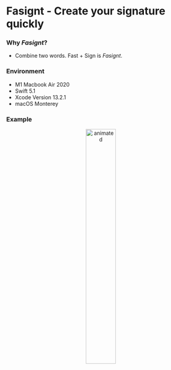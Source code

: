 # Fasignt - Create your signature quickly

### Why *Fasignt*?
* Combine two words. Fast + Sign is *Fasignt*.
### Environment
* M1 Macbook Air 2020
* Swift 5.1
* Xcode Version 13.2.1
* macOS Monterey

### Example
<p align="center">
  <img width="40%" src="https://user-images.githubusercontent.com/42256738/156919762-01b958ad-313d-4767-960a-f9b4dc491c96.gif" alt="animated" />
</p>
